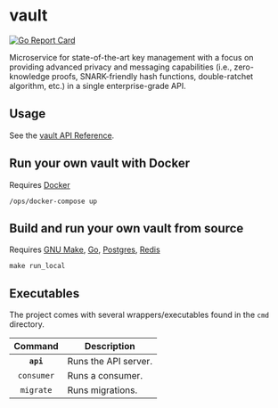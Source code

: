 # vault

[![Go Report Card](https://goreportcard.com/badge/github.com/provideplatform/vault)](https://goreportcard.com/report/github.com/provideplatform/vault)

Microservice for state-of-the-art key management with a focus on providing advanced privacy and messaging capabilities (i.e., zero-knowledge proofs, SNARK-friendly hash functions, double-ratchet algorithm, etc.) in a single enterprise-grade API.

## Usage

See the [vault API Reference](https://docs.provide.services/vault).

## Run your own vault with Docker

Requires [Docker](https://www.docker.com/get-started)

```shell
/ops/docker-compose up
```

## Build and run your own vault from source

Requires [GNU Make](https://www.gnu.org/software/make), [Go](https://go.dev/doc/install), [Postgres](https://www.postgresql.org/download), [Redis](https://redis.io/docs/getting-started/installation)

```shell
make run_local
```

## Executables

The project comes with several wrappers/executables found in the `cmd`
directory.

|  Command   | Description          |
|:----------:|----------------------|
| **`api`**  | Runs the API server. |
| `consumer` | Runs a consumer.     |
| `migrate`  | Runs migrations.     |
